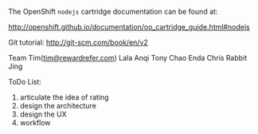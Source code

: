 The OpenShift `nodejs` cartridge documentation can be found at:

http://openshift.github.io/documentation/oo_cartridge_guide.html#nodejs

Git tutorial:
http://git-scm.com/book/en/v2

Team
Tim(tim@rewardrefer.com)
Lala
Anqi
Tony
Chao
Enda
Chris
Rabbit
Jing 

ToDo List:
1. articulate the idea of rating
2. design the architecture
3. design the UX
4. workflow
